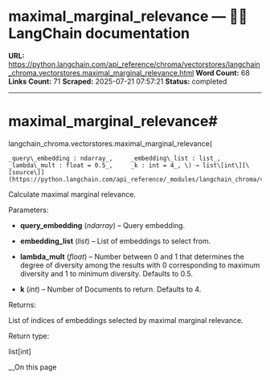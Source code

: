# maximal_marginal_relevance — 🦜🔗 LangChain  documentation

**URL:** https://python.langchain.com/api_reference/chroma/vectorstores/langchain_chroma.vectorstores.maximal_marginal_relevance.html
**Word Count:** 68
**Links Count:** 71
**Scraped:** 2025-07-21 07:57:21
**Status:** completed

---

# maximal\_marginal\_relevance\#

langchain\_chroma.vectorstores.maximal\_marginal\_relevance\(

    _query\_embedding : ndarray_,     _embedding\_list : list_,     _lambda\_mult : float = 0.5_,     _k : int = 4_, \) → list\[int\][\[source\]](https://python.langchain.com/api_reference/_modules/langchain_chroma/vectorstores.html#maximal_marginal_relevance)\#     

Calculate maximal marginal relevance.

Parameters:     

  * **query\_embedding** \(_ndarray_\) – Query embedding.

  * **embedding\_list** \(_list_\) – List of embeddings to select from.

  * **lambda\_mult** \(_float_\) – Number between 0 and 1 that determines the degree of diversity among the results with 0 corresponding to maximum diversity and 1 to minimum diversity. Defaults to 0.5.

  * **k** \(_int_\) – Number of Documents to return. Defaults to 4.

Returns:     

List of indices of embeddings selected by maximal marginal relevance.

Return type:     

list\[int\]

__On this page